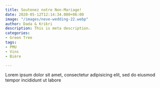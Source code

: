 ```yaml
---
title: Soutenez notre Non-Mariage!
date: 2020-05-12T12:14:34.000+06:00
image: "/images/neve-wedding-22.webp"
author: Dada & Krikri
description: This is meta description.
categories:
- Green Tree
tags:
- PMU
- Vins
- Bière

---
```

Lorem ipsum dolor sit amet, consectetur adipisicing elit, sed do eiusmod tempor incididunt ut labore
